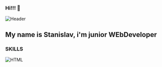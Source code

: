 ### Hi!!! 👋
![Header](https://www.edureka.co/blog/wp-content/uploads/2019/10/website-1-528x204.png)

## My name is Stanislav, i'm  junior WEbDeveloper
  ### SKILLS
  ![HTML](https://img.shields.io/badge/-HTML-090909??style=for-the-badge&logo=html)
 
